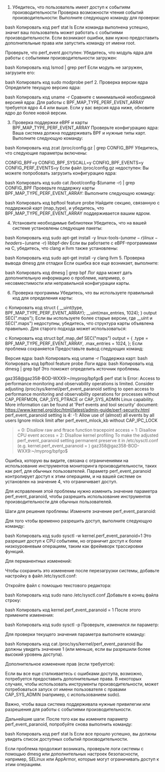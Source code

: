 1. Убедитесь, что пользователь имеет доступ к событиям производительности
Проверка возможности чтения событий производительности: Выполните следующую команду для проверки:

bash
Копировать код
perf stat ls
Если команда выполнена успешно, значит ваш пользователь может работать с событиями производительности. Если возникают ошибки, вам нужно предоставить дополнительные права или запустить команду от имени root.

Проверьте, что perf_event доступен: Убедитесь, что модуль ядра для работы с событиями производительности загружен:

bash
Копировать код
lsmod | grep perf
Если модуль не загружен, загрузите его:

bash
Копировать код
sudo modprobe perf
2. Проверка версии ядра
Определите текущую версию ядра:

bash
Копировать код
uname -r
Сравните с минимальной необходимой версией ядра: Для работы с BPF_MAP_TYPE_PERF_EVENT_ARRAY требуется ядро 4.4 или выше. Если у вас версия ядра ниже, обновите ядро до более новой версии.

3. Проверка поддержки eBPF и карты BPF_MAP_TYPE_PERF_EVENT_ARRAY
Проверьте конфигурацию ядра: Ваша система должна поддерживать BPF и нужные типы карт. Выполните следующую команду:

bash
Копировать код
zcat /proc/config.gz | grep CONFIG_BPF
Убедитесь, что следующие параметры включены:

CONFIG_BPF=y
CONFIG_BPF_SYSCALL=y
CONFIG_BPF_EVENTS=y
CONFIG_PERF_EVENTS=y
Если файл /proc/config.gz недоступен: Вы можете попробовать загрузить конфигурацию ядра:

bash
Копировать код
sudo cat /boot/config-$(uname -r) | grep CONFIG_BPF
Проверьте поддержку карты BPF_MAP_TYPE_PERF_EVENT_ARRAY: Выполните следующую команду:

bash
Копировать код
bpftool feature probe
Найдите секцию, связанную с поддержкой карт (map_type), и убедитесь, что BPF_MAP_TYPE_PERF_EVENT_ARRAY поддерживается вашим ядром.

4. Установите необходимые библиотеки
Убедитесь, что на вашей системе установлены следующие пакеты:

bash
Копировать код
sudo apt-get install -y linux-tools-$(uname -r) linux-headers-$(uname -r) libbpf-dev
Если вы работаете с eBPF-программами на C, убедитесь, что clang и llvm также установлены:

bash
Копировать код
sudo apt-get install -y clang llvm
5. Проверка вывода dmesg для отладки
Если ошибка все еще возникает, выполните:

bash
Копировать код
dmesg | grep bpf
Лог ядра может дать дополнительную информацию о проблеме, например, о несовместимости или неправильной конфигурации карты.

6. Проверка программы
Убедитесь, что вы используете правильный код для определения карты:

c
Копировать код
struct {
    __uint(type, BPF_MAP_TYPE_PERF_EVENT_ARRAY);
    __uint(max_entries, 1024);
} output SEC(".maps");
Если вы используете более старые версии, где __uint и SEC(".maps") недоступны, убедитесь, что структура карты объявлена правильно. Для старого подхода может использоваться:

c
Копировать код
struct bpf_map_def SEC("maps") output = {
    .type = BPF_MAP_TYPE_PERF_EVENT_ARRAY,
    .max_entries = 1024,
};
Если проблема сохраняется
Предоставьте вывод следующих команд:

Версия ядра:
bash
Копировать код
uname -r
Поддержка карт:
bash
Копировать код
bpftool feature probe
Логи ядра:
bash
Копировать код
dmesg | grep bpf
Это поможет определить источник проблемы.



gaz358@gaz358-BOD-WXX9:~/myprog/bpfgo$ perf stat ls
Error:
Access to performance monitoring and observability operations is limited.
Consider adjusting /proc/sys/kernel/perf_event_paranoid setting to open
access to performance monitoring and observability operations for processes
without CAP_PERFMON, CAP_SYS_PTRACE or CAP_SYS_ADMIN Linux capability.
More information can be found at 'Perf events and tool security' document:
https://www.kernel.org/doc/html/latest/admin-guide/perf-security.html
perf_event_paranoid setting is 4:
  -1: Allow use of (almost) all events by all users
      Ignore mlock limit after perf_event_mlock_kb without CAP_IPC_LOCK
>= 0: Disallow raw and ftrace function tracepoint access
>= 1: Disallow CPU event access
>= 2: Disallow kernel profiling
To make the adjusted perf_event_paranoid setting permanent preserve it
in /etc/sysctl.conf (e.g. kernel.perf_event_paranoid = <setting>)
gaz358@gaz358-BOD-WXX9:~/myprog/bpfgo$ 

Ошибка, которую вы видите, связана с ограничениями на использование инструментов мониторинга производительности, таких как perf, для обычных пользователей. Параметр perf_event_paranoid контролирует доступ к этим операциям, и на вашей системе он установлен на значение 4, что ограничивает доступ.

Для исправления этой проблемы нужно изменить значение параметра perf_event_paranoid, чтобы разрешить использование инструментов производительности для обычных пользователей.

Шаги для решения проблемы:
Измените значение perf_event_paranoid:

Для того чтобы временно разрешить доступ, выполните следующую команду:

bash
Копировать код
sudo sysctl -w kernel.perf_event_paranoid=1
Это разрешит доступ к CPU событиям, но ограничит доступ к более низкоуровневым операциям, таким как фреймворк трассировки функций.

Для перманентных изменений:

Чтобы сохранить это изменение после перезагрузки системы, добавьте настройку в файл /etc/sysctl.conf:

Откройте файл с помощью текстового редактора:

bash
Копировать код
sudo nano /etc/sysctl.conf
Добавьте в конец файла строку:

bash
Копировать код
kernel.perf_event_paranoid = 1
После этого примените изменения:

bash
Копировать код
sudo sysctl -p
Проверьте, изменился ли параметр:

Для проверки текущего значения параметра выполните команду:

bash
Копировать код
cat /proc/sys/kernel/perf_event_paranoid
Вы должны увидеть значение 1 (или меньше, если вы разрешили более высокий уровень доступа).

Дополнительное изменение прав (если требуется):

Если вы все еще сталкиваетесь с ошибками доступа, возможно, потребуется предоставить дополнительные права. В некоторых случаях, чтобы использовать инструменты производительности, может потребоваться запуск от имени пользователя с правами CAP_SYS_ADMIN (например, с использованием sudo).

Важно, чтобы ваша система поддерживала нужные привилегии или разрешения для работы с событиями производительности.

Дальнейшие шаги:
После того как вы измените параметр perf_event_paranoid, попробуйте снова выполнить команду:

bash
Копировать код
perf stat ls
Если все прошло успешно, вы должны увидеть список доступных событий производительности.

Если проблема продолжит возникать, проверьте логи системы с помощью dmesg или дополнительных настроек безопасности, например, SELinux или AppArmor, которые могут ограничивать доступ к этим операциям.







